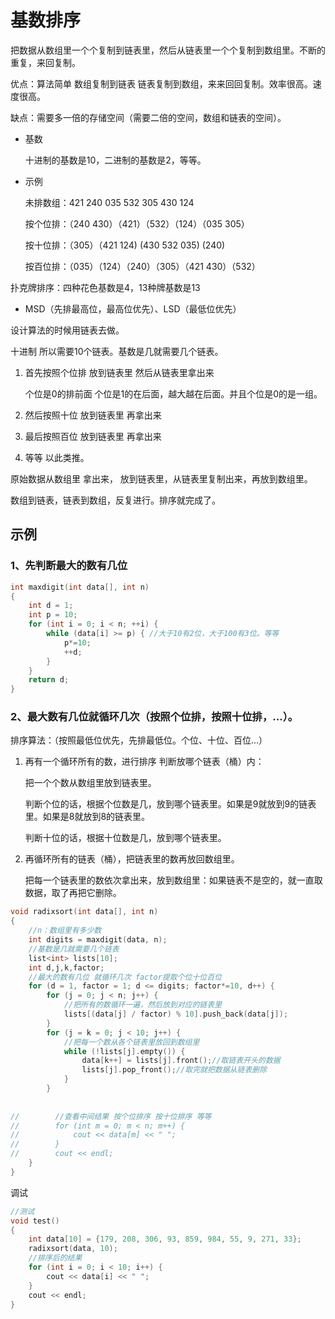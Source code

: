 # 基数排序

把数据从数组里一个个复制到链表里，然后从链表里一个个复制到数组里。不断的重复，来回复制。

优点：算法简单 数组复制到链表 链表复制到数组，来来回回复制。效率很高。速度很高。

缺点：需要多一倍的存储空间（需要二倍的空间，数组和链表的空间）。

- 基数

  十进制的基数是10，二进制的基数是2，等等。

- 示例

  未排数组：421	240	035	532	305	430	124

  按个位排：（240	430）（421）（532）（124）（035	305）

  按十位排：（305）（421	124)	(430	532	035)	(240)

  按百位排：（035）（124）（240）（305）（421	430）（532）

扑克牌排序：四种花色基数是4，13种牌基数是13

- MSD（先排最高位，最高位优先）、LSD（最低位优先）

设计算法的时候用链表去做。

十进制 所以需要10个链表。基数是几就需要几个链表。

1. 首先按照个位排 放到链表里 然后从链表里拿出来

   个位是0的排前面 个位是1的在后面，越大越在后面。并且个位是0的是一组。

2. 然后按照十位 放到链表里 再拿出来

3. 最后按照百位 放到链表里 再拿出来

4. 等等 以此类推。

原始数据从数组里 拿出来， 放到链表里，从链表里复制出来，再放到数组里。

数组到链表，链表到数组，反复进行。排序就完成了。

## 示例

### 1、先判断最大的数有几位

```c++
int maxdigit(int data[], int n)
{
    int d = 1;
    int p = 10;
    for (int i = 0; i < n; ++i) {
        while (data[i] >= p) { //大于10有2位，大于100有3位。等等
            p*=10;
            ++d;
        }
    }
    return d;
}
```

### 2、最大数有几位就循环几次（按照个位排，按照十位排，...）。

排序算法：（按照最低位优先，先排最低位。个位、十位、百位...）

1. 再有一个循环所有的数，进行排序 判断放哪个链表（桶）内：

   把一个个数从数组里放到链表里。

   判断个位的话，根据个位数是几，放到哪个链表里。如果是9就放到9的链表里。如果是8就放到8的链表里。

   判断十位的话，根据十位数是几，放到哪个链表里。

2. 再循环所有的链表（桶），把链表里的数再放回数组里。

   把每一个链表里的数依次拿出来，放到数组里：如果链表不是空的，就一直取数据，取了再把它删除。

```c++
void radixsort(int data[], int n)
{
    //n：数组里有多少数
    int digits = maxdigit(data, n);
    //基数是几就需要几个链表
    list<int> lists[10];
    int d,j,k,factor;
    //最大的数有几位 就循环几次 factor提取个位十位百位
    for (d = 1, factor = 1; d <= digits; factor*=10, d++) {
        for (j = 0; j < n; j++) {
            //把所有的数循环一遍，然后放到对应的链表里
            lists[(data[j] / factor) % 10].push_back(data[j]);
        }
        for (j = k = 0; j < 10; j++) {
            //把每一个数从各个链表里放回到数组里
            while (!lists[j].empty()) {
                data[k++] = lists[j].front();//取链表开头的数据
                lists[j].pop_front();//取完就把数据从链表删除
            }
        }
        
        
//        //查看中间结果 按个位排序 按十位排序 等等
//        for (int m = 0; m < n; m++) {
//            cout << data[m] << " ";
//        }
//        cout << endl;
    }
}
```

调试

```c++
//测试
void test()
{
    int data[10] = {179, 208, 306, 93, 859, 984, 55, 9, 271, 33};
    radixsort(data, 10);
    //排序后的结果
    for (int i = 0; i < 10; i++) {
        cout << data[i] << " ";
    }
    cout << endl;
}
```

